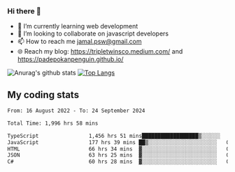 ### Hi there 👋

<!--
**padepokanpenguin/padepokanpenguin** is a ✨ _special_ ✨ repository because its `README.md` (this file) appears on your GitHub profile.
-->

- 🌱 I’m currently learning  web development
- 👯 I’m looking to collaborate on javascript developers
- 📫 How to reach me jamal.psw@gmail.com
- 🌐 Reach my blog:
   https://tripletwinsco.medium.com/ and
   https://padepokanpenguin.github.io/

![Anurag's github stats](https://github-readme-stats.vercel.app/api?username=padepokanpenguin&count_private=true&disable_animations=false&show_icons=true&theme=default)
[![Top Langs](https://github-readme-stats.vercel.app/api/top-langs/?username=padepokanpenguin&theme=default&layout=compact)](https://github.com/padepokanpenguin)

## My coding stats

<!--START_SECTION:waka-->

```txt
From: 16 August 2022 - To: 24 September 2024

Total Time: 1,996 hrs 58 mins

TypeScript                1,456 hrs 51 mins██████████████████▒░░░░░░   72.95 %
JavaScript                177 hrs 39 mins ██▒░░░░░░░░░░░░░░░░░░░░░░   08.90 %
HTML                      66 hrs 34 mins  ▓░░░░░░░░░░░░░░░░░░░░░░░░   03.33 %
JSON                      63 hrs 25 mins  ▓░░░░░░░░░░░░░░░░░░░░░░░░   03.18 %
C#                        60 hrs 28 mins  ▓░░░░░░░░░░░░░░░░░░░░░░░░   03.03 %
```

<!--END_SECTION:waka-->


